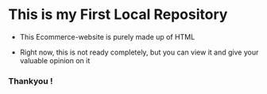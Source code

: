 # This is my First Local Repository

<p>
<ul><li>This Ecommerce-website is purely made up of HTML  <img src="https://github.com/prancodes/Ecommerce-website/assets/155365177/9efbcc38-6964-4957-8cec-df1f5645593f" height="15"></img></li></ul>
<ul><li>Right now, this is not ready completely, but you can view it and give your valuable opinion on it</li></ul>
</p>

### Thankyou !


